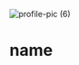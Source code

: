 ![profile-pic (6)](https://user-images.githubusercontent.com/88573250/214934073-b897921a-d133-4a43-98a3-98b8868ab49c.png)
# name
